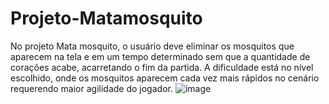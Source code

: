 # Projeto-Matamosquito
No projeto Mata mosquito, o usuário deve eliminar os mosquitos que aparecem na tela e em um tempo determinado sem que a quantidade de corações acabe, acarretando o fim da partida.
A dificuldade está no nível escolhido, onde os mosquitos aparecem cada vez mais rápidos no cenário requerendo maior agilidade do jogador.
![image](https://user-images.githubusercontent.com/92409655/151876501-caadb151-f92f-4658-9cf9-0644ea09bc1e.png)
